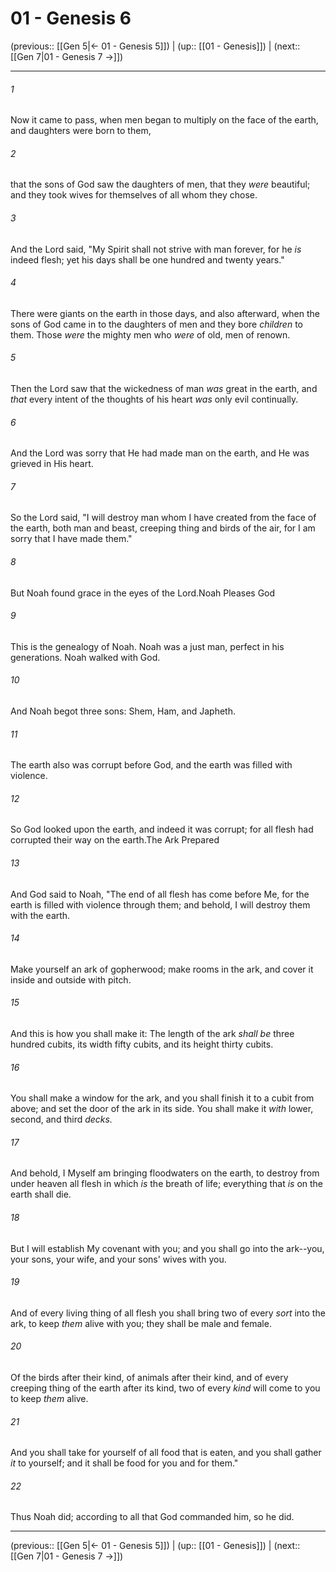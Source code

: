 # 01 - Genesis 6

(previous:: [[Gen 5|← 01 - Genesis 5]]) | (up:: [[01 - Genesis]]) | (next:: [[Gen 7|01 - Genesis 7 →]])

***


###### 1 
Now it came to pass, when men began to multiply on the face of the earth, and daughters were born to them, 

###### 2 
that the sons of God saw the daughters of men, that they _were_ beautiful; and they took wives for themselves of all whom they chose. 

###### 3 
And the Lord said, "My Spirit shall not strive with man forever, for he _is_ indeed flesh; yet his days shall be one hundred and twenty years." 

###### 4 
There were giants on the earth in those days, and also afterward, when the sons of God came in to the daughters of men and they bore _children_ to them. Those _were_ the mighty men who _were_ of old, men of renown. 

###### 5 
Then the Lord saw that the wickedness of man _was_ great in the earth, and _that_ every intent of the thoughts of his heart _was_ only evil continually. 

###### 6 
And the Lord was sorry that He had made man on the earth, and He was grieved in His heart. 

###### 7 
So the Lord said, "I will destroy man whom I have created from the face of the earth, both man and beast, creeping thing and birds of the air, for I am sorry that I have made them." 

###### 8 
But Noah found grace in the eyes of the Lord.Noah Pleases God 

###### 9 
This is the genealogy of Noah. Noah was a just man, perfect in his generations. Noah walked with God. 

###### 10 
And Noah begot three sons: Shem, Ham, and Japheth. 

###### 11 
The earth also was corrupt before God, and the earth was filled with violence. 

###### 12 
So God looked upon the earth, and indeed it was corrupt; for all flesh had corrupted their way on the earth.The Ark Prepared 

###### 13 
And God said to Noah, "The end of all flesh has come before Me, for the earth is filled with violence through them; and behold, I will destroy them with the earth. 

###### 14 
Make yourself an ark of gopherwood; make rooms in the ark, and cover it inside and outside with pitch. 

###### 15 
And this is how you shall make it: The length of the ark _shall be_ three hundred cubits, its width fifty cubits, and its height thirty cubits. 

###### 16 
You shall make a window for the ark, and you shall finish it to a cubit from above; and set the door of the ark in its side. You shall make it _with_ lower, second, and third _decks._ 

###### 17 
And behold, I Myself am bringing floodwaters on the earth, to destroy from under heaven all flesh in which _is_ the breath of life; everything that _is_ on the earth shall die. 

###### 18 
But I will establish My covenant with you; and you shall go into the ark--you, your sons, your wife, and your sons' wives with you. 

###### 19 
And of every living thing of all flesh you shall bring two of every _sort_ into the ark, to keep _them_ alive with you; they shall be male and female. 

###### 20 
Of the birds after their kind, of animals after their kind, and of every creeping thing of the earth after its kind, two of every _kind_ will come to you to keep _them_ alive. 

###### 21 
And you shall take for yourself of all food that is eaten, and you shall gather _it_ to yourself; and it shall be food for you and for them." 

###### 22 
Thus Noah did; according to all that God commanded him, so he did.

***

(previous:: [[Gen 5|← 01 - Genesis 5]]) | (up:: [[01 - Genesis]]) | (next:: [[Gen 7|01 - Genesis 7 →]])
